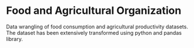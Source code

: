 # Food and Agricultural Organization

Data wrangling of food consumption and agricultural productivity datasets.
The dataset has been extensively transformed using python and pandas library.
